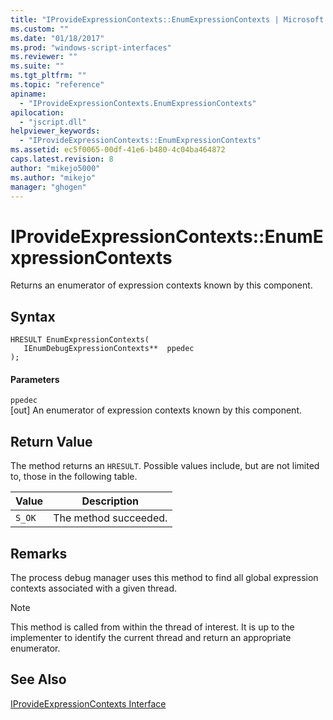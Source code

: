 ```yaml
---
title: "IProvideExpressionContexts::EnumExpressionContexts | Microsoft Docs"
ms.custom: ""
ms.date: "01/18/2017"
ms.prod: "windows-script-interfaces"
ms.reviewer: ""
ms.suite: ""
ms.tgt_pltfrm: ""
ms.topic: "reference"
apiname: 
  - "IProvideExpressionContexts.EnumExpressionContexts"
apilocation: 
  - "jscript.dll"
helpviewer_keywords: 
  - "IProvideExpressionContexts::EnumExpressionContexts"
ms.assetid: ec5f0065-00df-41e6-b480-4c04ba464872
caps.latest.revision: 8
author: "mikejo5000"
ms.author: "mikejo"
manager: "ghogen"
---
```

# IProvideExpressionContexts::EnumExpressionContexts
Returns an enumerator of expression contexts known by this component.  
  
## Syntax  
  
```  
HRESULT EnumExpressionContexts(  
   IEnumDebugExpressionContexts**  ppedec  
);  
```  
  
#### Parameters  
 `ppedec`  
 [out] An enumerator of expression contexts known by this component.  
  
## Return Value  
 The method returns an `HRESULT`. Possible values include, but are not limited to, those in the following table.  
  
|Value|Description|  
|-----------|-----------------|  
|`S_OK`|The method succeeded.|  
  
## Remarks  
 The process debug manager uses this method to find all global expression contexts associated with a given thread.  
  
> [!NOTE]
>  This method is called from within the thread of interest. It is up to the implementer to identify the current thread and return an appropriate enumerator.  
  
## See Also  
 [IProvideExpressionContexts Interface](../../winscript/reference/iprovideexpressioncontexts-interface.md)